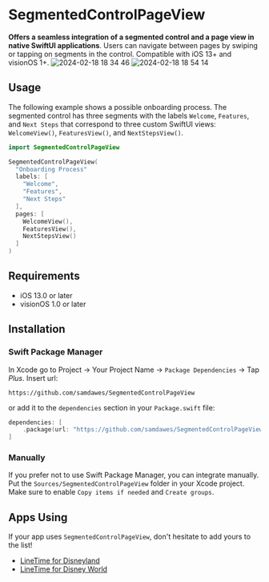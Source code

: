 # SegmentedControlPageView
**Offers a seamless integration of a segmented control and a page view in native SwiftUI applications**. Users can navigate between pages by swiping or tapping on segments in the control. Compatible with iOS 13+ and visionOS 1+. 
![2024-02-18 18 34 46](https://github.com/samdawes/SegmentedControlPageView/assets/12502222/23e2b34f-e332-44e8-a47f-c463710e21db)
![2024-02-18 18 54 14](https://github.com/samdawes/SegmentedControlPageView/assets/12502222/bcf97d3e-2563-4bcc-906c-fa4a2f54e264)

## Usage
The following example shows a possible onboarding process. The segmented control has three segments with the labels `Welcome`, `Features`, and `Next Steps` that correspond to three custom SwiftUI views: `WelcomeView()`, `FeaturesView()`, and `NextStepsView()`.
```swift
import SegmentedControlPageView

SegmentedControlPageView(
  "Onboarding Process"
  labels: [
    "Welcome",
    "Features",
    "Next Steps"
  ],
  pages: [
    WelcomeView(),
    FeaturesView(),
    NextStepsView()
  ]
)
```

## Requirements
- iOS 13.0 or later
- visionOS 1.0 or later

## Installation
### Swift Package Manager
In Xcode go to Project -> Your Project Name -> `Package Dependencies` -> Tap _Plus_. Insert url:
```
https://github.com/samdawes/SegmentedControlPageView
```
or add it to the `dependencies` section in your `Package.swift` file:

```swift
dependencies: [
    .package(url: "https://github.com/samdawes/SegmentedControlPageView", .upToNextMajor(from: "1.0.0"))
]
```
### Manually

If you prefer not to use Swift Package Manager, you can integrate manually. Put the `Sources/SegmentedControlPageView` folder in your Xcode project. Make sure to enable `Copy items if needed` and `Create groups`.

## Apps Using
If your app uses `SegmentedControlPageView`, don't hesitate to add yours to the list!
- [LineTime for Disneyland](https://apps.apple.com/us/app/linetime-for-disneyland/id1462481042)
- [LineTime for Disney World](https://apps.apple.com/us/app/linetime-for-disney-world/id1530744555)
